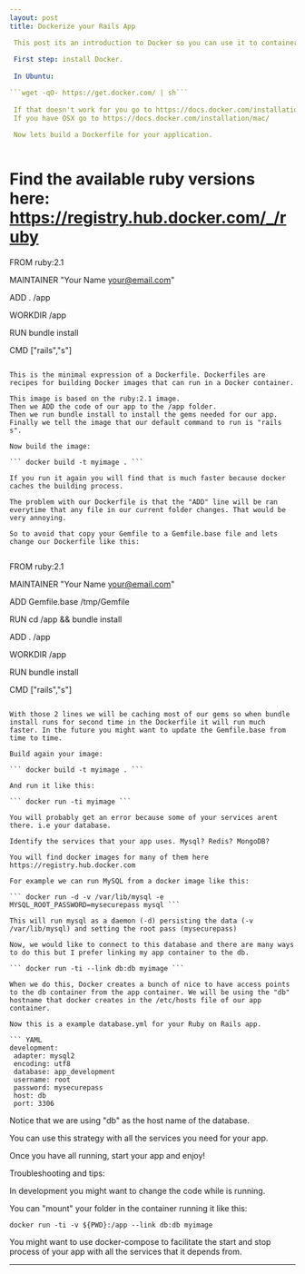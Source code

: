 ```yaml
---
layout: post
title: Dockerize your Rails App

 This post its an introduction to Docker so you can use it to containerize your Ruby on Rails application. You will find out that is not that hard to use Docker to do it. 
 
 First step: install Docker. 
 
 In Ubuntu: 

```wget -qO- https://get.docker.com/ | sh``` 
 
 If that doesn't work for you go to https://docs.docker.com/installation/ubuntulinux/#installing-docker-on-ubuntu
 If you have OSX go to https://docs.docker.com/installation/mac/

 Now lets build a Dockerfile for your application.
 
 ```
 # Find the available ruby versions here: https://registry.hub.docker.com/_/ruby
 FROM ruby:2.1
 
 MAINTAINER "Your Name <your@email.com>"
 
 ADD . /app
 
 WORKDIR /app
 
 RUN bundle install 
 
 CMD ["rails","s"]
 
 ```
 
 This is the minimal expression of a Dockerfile. Dockerfiles are recipes for building Docker images that can run in a Docker container.  
 
 This image is based on the ruby:2.1 image. 
 Then we ADD the code of our app to the /app folder. 
 Then we run bundle install to install the gems needed for our app. 
 Finally we tell the image that our default command to run is "rails s".
 
 Now build the image:
 
 ``` docker build -t myimage . ```

 If you run it again you will find that is much faster because docker caches the building process.
 
 The problem with our Dockerfile is that the "ADD" line will be ran everytime that any file in our current folder changes. That would be very annoying. 

 So to avoid that copy your Gemfile to a Gemfile.base file and lets change our Dockerfile like this: 
 
 
 ```
 FROM ruby:2.1
 
 MAINTAINER "Your Name <your@email.com>"
 
 ADD Gemfile.base /tmp/Gemfile
 
 RUN cd /app && bundle install
 
 ADD . /app
 
 WORKDIR /app
 
 RUN bundle install 
 
 CMD ["rails","s"]
 
 ```
 
 With those 2 lines we will be caching most of our gems so when bundle install runs for second time in the Dockerfile it will run much faster. In the future you might want to update the Gemfile.base from time to time.
 
 Build again your image:
 
 ``` docker build -t myimage . ```

 And run it like this:
 
 ``` docker run -ti myimage ```

 You will probably get an error because some of your services arent there. i.e your database.
 
 Identify the services that your app uses. Mysql? Redis? MongoDB? 

 You will find docker images for many of them here https://registry.hub.docker.com 

 For example we can run MySQL from a docker image like this:
 
 ``` docker run -d -v /var/lib/mysql -e MYSQL_ROOT_PASSWORD=mysecurepass mysql ``` 
 
 This will run mysql as a daemon (-d) persisting the data (-v /var/lib/mysql) and setting the root pass (mysecurepass)

 Now, we would like to connect to this database and there are many ways to do this but I prefer linking my app container to the db. 
 
 ``` docker run -ti --link db:db myimage ```

 When we do this, Docker creates a bunch of nice to have access points to the db container from the app container. We will be using the "db" hostname that docker creates in the /etc/hosts file of our app container.
 
 Now this is a example database.yml for your Ruby on Rails app.

``` YAML 
 development:
  adapter: mysql2
  encoding: utf8
  database: app_development
  username: root
  password: mysecurepass
  host: db
  port: 3306
```
 
Notice that we are using "db" as the host name of the database.
 
You can use this strategy with all the services you need for your app.

Once you have all running, start your app and enjoy!

Troubleshooting and tips:

In development you might want to change the code while is running. 

You can "mount" your folder in the container running it like this:

 ``` docker run -ti -v ${PWD}:/app --link db:db myimage ```

You might want to use docker-compose to facilitate the start and stop process of your app with all the services that it depends from.  

---
```

